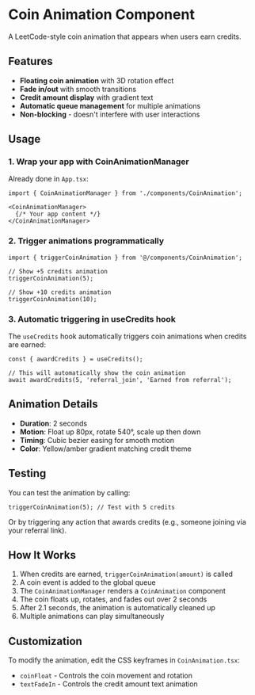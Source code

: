# Coin Animation Component

A LeetCode-style coin animation that appears when users earn credits.

## Features

- **Floating coin animation** with 3D rotation effect
- **Fade in/out** with smooth transitions
- **Credit amount display** with gradient text
- **Automatic queue management** for multiple animations
- **Non-blocking** - doesn't interfere with user interactions

## Usage

### 1. Wrap your app with CoinAnimationManager

Already done in `App.tsx`:

```tsx
import { CoinAnimationManager } from './components/CoinAnimation';

<CoinAnimationManager>
  {/* Your app content */}
</CoinAnimationManager>
```

### 2. Trigger animations programmatically

```tsx
import { triggerCoinAnimation } from '@/components/CoinAnimation';

// Show +5 credits animation
triggerCoinAnimation(5);

// Show +10 credits animation
triggerCoinAnimation(10);
```

### 3. Automatic triggering in useCredits hook

The `useCredits` hook automatically triggers coin animations when credits are earned:

```tsx
const { awardCredits } = useCredits();

// This will automatically show the coin animation
await awardCredits(5, 'referral_join', 'Earned from referral');
```

## Animation Details

- **Duration**: 2 seconds
- **Motion**: Float up 80px, rotate 540°, scale up then down
- **Timing**: Cubic bezier easing for smooth motion
- **Color**: Yellow/amber gradient matching credit theme

## Testing

You can test the animation by calling:

```tsx
triggerCoinAnimation(5); // Test with 5 credits
```

Or by triggering any action that awards credits (e.g., someone joining via your referral link).

## How It Works

1. When credits are earned, `triggerCoinAnimation(amount)` is called
2. A coin event is added to the global queue
3. The `CoinAnimationManager` renders a `CoinAnimation` component
4. The coin floats up, rotates, and fades out over 2 seconds
5. After 2.1 seconds, the animation is automatically cleaned up
6. Multiple animations can play simultaneously

## Customization

To modify the animation, edit the CSS keyframes in `CoinAnimation.tsx`:

- `coinFloat` - Controls the coin movement and rotation
- `textFadeIn` - Controls the credit amount text animation
